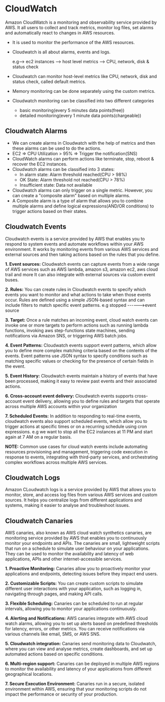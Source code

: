 # CloudWatch
Amazon CloudWatch is a monitoring and observability service provided by AWS. It all users to collect and track metrics, monitor log files, set alarms and automatically
react to changes in AWS resources.

- It is used to monitor the performance of the AWS resources.
- Cloudwatch is all about alarms, events and logs.
  
  e.g--> ec2 instances --> host level metrics --> CPU, network, disk & status check
- Cloudwatch can monitor host-level metrics like CPU, network, disk and status check, called default metrics.
- Memory monitoring can be done separately using the custom metrics.
- Cloudwatch monitoring can be classified into two different categories
   - basic monitoring(every 5 minutes data points(free))
   - detailed monitoring(every 1 minute data points(chargeable))

## Cloudwatch Alarms

- We can create alarms in Cloudwatch with the help of metrics and then these alarms can be used to do the actions.
- EC2 => CPU Utilization > 95% => Trigger the notification(SNS)
- CloudWatch alarms can perform actions like terminate, stop, reboot & recover the EC2 instances.
- Cloudwatch  alarms can be classified into 3 states:
   - In alarm state: Alarm threshold reached(CPU > 98%)
   - OK State: Alarm threshold not reached(CPU > 78%)
   - Insufficient state: Data not available
- Cloudwatch alarms can only trigger on a single metric. However, you can create a "composite alarm" based on multiple alarms.
- A Composite alarm is a type of alarm that allows you to combine multiple alarms and define logical expressions(AND/OR conditions) to trigger actions based on
  their states.

## Cloudwatch Events

  Cloudwatch events is a service provided by AWS that enables you to respond to system events and automate workflows within  your AWS environment. It works by monitoring 
  events from various AWS services and external sources and then taking actions based on the rules that you define.

  **1. Event sources:** Cloudwatch events can capture events from a wide range of AWS services such as AWS lambda, amazon s3, amazon ec2, aws cloud trail and more
     It can also integrate with external sources via custom event buses.

  **2. Rules:** You can create rules in Cloudwatch events to specify which events you want to monitor and what actions to take when those events occur. Rules are defined 
       using a simple JSON-based syntax and can include filters to match specific event patterns.
       e.g stopped ------>event source

  **3. Target:** Once a rule matches an incoming event, cloud watch events can invoke one or more targets to perform actions such as running lambda functions, invoking aws 
       step-functions state machines, sending notifications via Amazon SNS, or triggering AWS batch jobs.

  **4. Event Patterns:** Cloudwatch events support event patterns, which allow you to define more complex matching criteria based on the contents of the events. Event 
       patterns use JSON syntax to specify conditions such as matching specific values or checking for the presence of certain fields in the event.

  **5. Event History:** Cloudwatch events maintain a history of events that have been processed, making it easy to review past events and their associated actions.

  **6. Cross-account event delivery:** Cloudwatch events supports cross-account event delivery, allowing you to define rules and targets that operate across multiple AWS 
       accounts within your organization


  **7. Scheduled Events:** In addition to responding to real-time events, cloudwatch events also support scheduled events, which allow you to trigger actions at specific 
       times or on a recurring schedule using cron expressions. e.g we want to stop all the EC2 instances at 11 PM and start again at 7 AM on a regular basis.

  **NOTE:** Common use cases for cloud watch events include automating resources provisioning and management, triggering code execution in response to events, integrating 
        with third-party services, and orchestrating complex workflows across multiple AWS services.

  
## Cloudwatch Logs

Amazon CLoudwatch logs is a service provided by AWS that allows you to monitor, store, and access log files from various AWS services and custom sources. It helps you centralize logs from different applications and systems, making it easier to analyse and troubleshoot issues.


## Cloudwatch Canaries

AWS canaries, also known as AWS cloud watch synthetics canaries, are monitoring service provided by AWS that enables you to continuously monitor your endpoints and APIs. The canaries are small, lightweight scripts that run on a schedule to simulate user behaviour on your applications. They can be used to monitor the availability and latency of web applications, APIs and other internet-accessible services.

**1. Proactive Monitoring:**  Canaries allow you to proactively monitor your applications and endpoints, detecting issues before they impact end users.

**2. Customizable Scripts:** You can create custom scripts to simulate different user interactions with your application, such as logging in, navigating through pages, and making API calls.

**3. Flexible Scheduling:** Canaries can be scheduled to run at regular intervals, allowing you to monitor your applications continuously.

**4. Alerting and Notifications:** AWS canaries integrate with AWS cloud watch alarms, allowing you to set up alerts based on predefined thresholds for latency, errors, or 
     other metrics. You can receive notifications via various channels like email, SMS, or AWS SNS.
     
**5. Cloudwatch integration:** Canaries send monitoring data to Cloudwatch, where you can view and analyse metrics, create dashboards, and set up automated actions based on specific conditions.

**6. Multi-region support:** Canaries can be deployed in multiple AWS regions to monitor the availability and latency of your applications from different geographical locations.

**7. Secure Execution Environment:** Canaries run in a secure, isolated environment within AWS, ensuring that your monitoring scripts do not impact the performance or security of your production.
   
